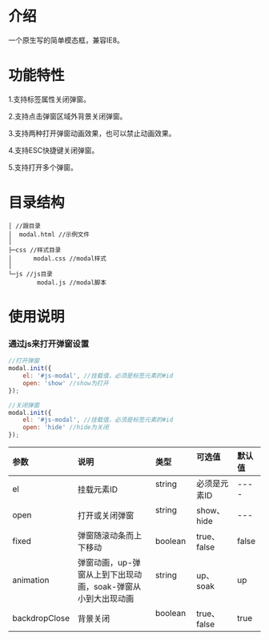 # 介绍
一个原生写的简单模态框，兼容IE8。

# 功能特性
<p>1.支持标签属性关闭弹窗。</p>
<p>2.支持点击弹窗区域外背景关闭弹窗。</p>
<p>3.支持两种打开弹窗动画效果，也可以禁止动画效果。</p>
<p>4.支持ESC快捷键关闭弹窗。</p>
<p>5.支持打开多个弹窗。</p>

# 目录结构

```
│ //跟目录
│  modal.html //示例文件
│  
├─css //样式目录
│      modal.css //modal样式
│      
└─js //js目录
        modal.js //modal脚本
```
# 使用说明
### 通过js来打开弹窗设置
``` js
//打开弹窗
modal.init({
    el: '#js-modal', //挂载值，必须是标签元素的#id
    open: 'show' //show为打开
});

//关闭弹窗
modal.init({
    el: '#js-modal', //挂载值，必须是标签元素的#id
    open: 'hide' //hide为关闭
});

```

| 参数          | 说明 | 类型     | 可选值       | 默认值            |
|:------------- |:--------------|:---------------|:-----------------|:-|
| el            | 挂载元素ID     | string        | 必须是元素ID   | ----                |
| open          | 打开或关闭弹窗  | string        | show、hide   | ---      |
| fixed         | 弹窗随滚动条而上下移动  | boolean| true、false   | false      |
| animation     | 弹窗动画，up-弹窗从上到下出现动画，soak-弹窗从小到大出现动画| string        | up、soak   | up      |
| backdropClose | 背景关闭  | boolean        | true、false   | true      |

```html
      
```
